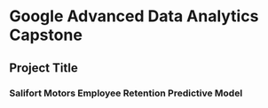 # Google Advanced Data Analytics Capstone

## Project Title
### Salifort Motors Employee Retention Predictive Model


